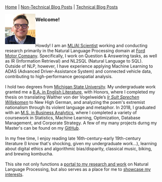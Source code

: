 <head>
<link rel="apple-touch-icon" sizes="57x57" href="./images/apple-icon-57x57.png">
<link rel="apple-touch-icon" sizes="60x60" href="./images/apple-icon-60x60.png">
<link rel="apple-touch-icon" sizes="72x72" href="./images/apple-icon-72x72.png">
<link rel="apple-touch-icon" sizes="76x76" href="./images/apple-icon-76x76.png">
<link rel="apple-touch-icon" sizes="114x114" href="./images/apple-icon-114x114.png">
<link rel="apple-touch-icon" sizes="120x120" href="./images/apple-icon-120x120.png">
<link rel="apple-touch-icon" sizes="144x144" href="./images/apple-icon-144x144.png">
<link rel="apple-touch-icon" sizes="152x152" href="./images/apple-icon-152x152.png">
<link rel="apple-touch-icon" sizes="180x180" href="./images/apple-icon-180x180.png">
<link rel="icon" type="image/png" sizes="192x192"  href="./images/android-icon-192x192.png">
<link rel="icon" type="image/png" sizes="32x32" href="./images/favicon-32x32.png">
<link rel="icon" type="image/png" sizes="96x96" href="./images/favicon-96x96.png">
<link rel="icon" type="image/png" sizes="16x16" href="./images/favicon-16x16.png">
<link rel="manifest" href="./images/manifest.json">
<meta name="msapplication-TileColor" content="#ffffff">
<meta name="msapplication-TileImage" content="/ms-icon-144x144.png">
<meta name="theme-color" content="#ffffff">
</head>

<p center><a href="https://gouldju1.github.io/gouldju1/">Home</a> | <a href="https://gouldju1.github.io/gouldju1/blogs">Non-Technical Blog Posts</a> | <a href="https://gouldju1.github.io/gouldju1/tech_blogs">Technical Blog Posts</a></p>
<img class="img-left" align="left" src="./images/gould.jpg" height="100" width="">
<h3>Welcome!</h3>
<br><br><br>
Howdy! I am an <a target="_blank" rel="noopener noreferrer"  href="https://www.linkedin.com/in/gouldju1/">ML/AI Scientist</a> working and conducting research primarily in the Natural Language Processing domain at <a target="_blank" rel="noopener noreferrer"  href="https://corporate.ford.com/company.html">Ford Motor Company</a>. Specifically, I work on Question & Answering tasks, as well as IR (Information Retrieval) and NL2SQL (Natural Language to SQL). Outside of NLP, however, I have experience applying Machine Learning to ADAS (Advanced Driver-Assistance System) and connected vehicle data, contributing to high-performance geospatial analysis. 
<br><br>
I hold two degrees from <a target="_blank" rel="noopener noreferrer"  href="http://www.msu.edu">Michigan State University</a>. My undergraduate work granted me a <a target="_blank" rel="noopener noreferrer"  href="https://english.msu.edu/about/">B.A. in English Literature</a>, with Honors, where I completed my thesis on translating Walther von der Vogelweide’s <i><a target="_blank" rel="noopener noreferrer"  href="http://www.luxautumnalis.de/walther-von-der-vogelweide-ir-sult-sprechen-willekomen/">Ir Sult Sprechen Willekomen</a></i> to New High German, and analyzing the poem's extremist nationalism through its violent language and metaphor. In 2018, I graduated with an <a target="_blank" rel="noopener noreferrer"  href="https://broad.msu.edu/masters/business-analytics/">M.S. in Business Analytics</a>, where I completed a variety of coursework in Statistics, Machine Learning, Optimization, Database Management, and Corporate Strategy. A few of my many projects durng my Master's can be found on my <a target="_blank" rel="noopener noreferrer"  href="https://github.com/gouldju1">GitHub</a>.
<br><br>
In my free time, I enjoy reading late 16th-century-early 19th-century literature (I know that's shocking, given my undergraduate work...), learning about digital ethics and algorithmic bias/disparity, classical music, biking, and brewing kombucha.
<br><br>
This site not only functions a <a href="https://gouldju1.github.io/gouldju1/tech_blogs">portal to my research and work</a> on Natural Language Processing, but also serves as a place for me to <a href="https://gouldju1.github.io/gouldju1/blogs">showcase my interests</a>.
<br>